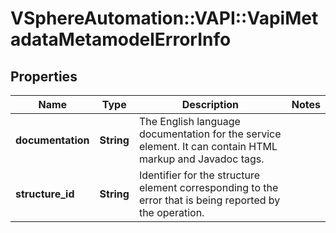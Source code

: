 # VSphereAutomation::VAPI::VapiMetadataMetamodelErrorInfo

## Properties
Name | Type | Description | Notes
------------ | ------------- | ------------- | -------------
**documentation** | **String** | The English language documentation for the service element. It can contain HTML markup and Javadoc tags. | 
**structure_id** | **String** | Identifier for the structure element corresponding to the error that is being reported by the operation. | 


